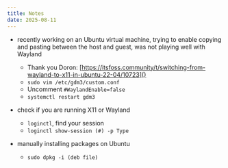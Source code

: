 ```yaml
---
title: Notes
date: 2025-08-11
---
```

- recently working on an Ubuntu virtual machine, trying to enable copying and pasting between the host and guest, was not playing well with Wayland
	- Thank you Doron: [https://itsfoss.community/t/switching-from-wayland-to-x11-in-ubuntu-22-04/10723]()
	- `sudo vim /etc/gdm3/custom.conf`
	- Uncomment `#WaylandEnable=false`
	- `systemctl restart gdm3`
- check if you are running X11 or Wayland
	- `loginctl`, find your session
	- `loginctl show-session (#) -p Type`

- manually installing packages on Ubuntu
	- `sudo dpkg -i (deb file)`
